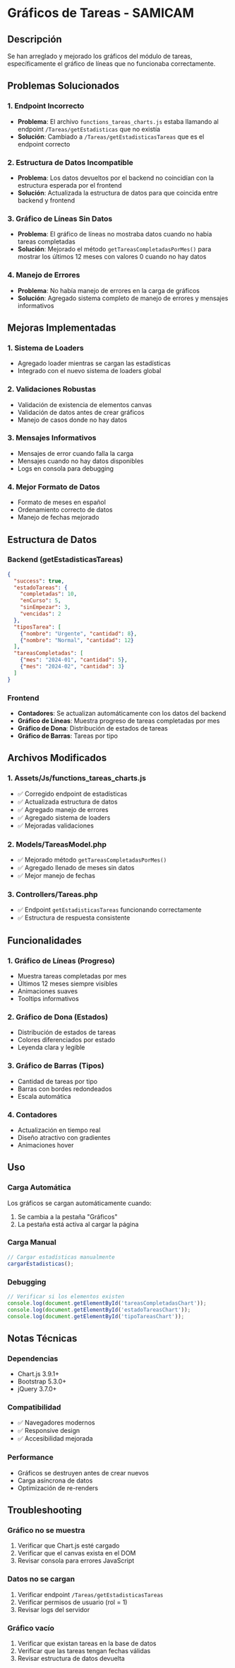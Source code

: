 # Gráficos de Tareas - SAMICAM

## Descripción
Se han arreglado y mejorado los gráficos del módulo de tareas, específicamente el gráfico de líneas que no funcionaba correctamente.

## Problemas Solucionados

### 1. Endpoint Incorrecto
- **Problema**: El archivo `functions_tareas_charts.js` estaba llamando al endpoint `/Tareas/getEstadisticas` que no existía
- **Solución**: Cambiado a `/Tareas/getEstadisticasTareas` que es el endpoint correcto

### 2. Estructura de Datos Incompatible
- **Problema**: Los datos devueltos por el backend no coincidían con la estructura esperada por el frontend
- **Solución**: Actualizada la estructura de datos para que coincida entre backend y frontend

### 3. Gráfico de Líneas Sin Datos
- **Problema**: El gráfico de líneas no mostraba datos cuando no había tareas completadas
- **Solución**: Mejorado el método `getTareasCompletadasPorMes()` para mostrar los últimos 12 meses con valores 0 cuando no hay datos

### 4. Manejo de Errores
- **Problema**: No había manejo de errores en la carga de gráficos
- **Solución**: Agregado sistema completo de manejo de errores y mensajes informativos

## Mejoras Implementadas

### 1. Sistema de Loaders
- Agregado loader mientras se cargan las estadísticas
- Integrado con el nuevo sistema de loaders global

### 2. Validaciones Robustas
- Validación de existencia de elementos canvas
- Validación de datos antes de crear gráficos
- Manejo de casos donde no hay datos

### 3. Mensajes Informativos
- Mensajes de error cuando falla la carga
- Mensajes cuando no hay datos disponibles
- Logs en consola para debugging

### 4. Mejor Formato de Datos
- Formato de meses en español
- Ordenamiento correcto de datos
- Manejo de fechas mejorado

## Estructura de Datos

### Backend (getEstadisticasTareas)
```json
{
  "success": true,
  "estadoTareas": {
    "completadas": 10,
    "enCurso": 5,
    "sinEmpezar": 3,
    "vencidas": 2
  },
  "tiposTarea": [
    {"nombre": "Urgente", "cantidad": 8},
    {"nombre": "Normal", "cantidad": 12}
  ],
  "tareasCompletadas": [
    {"mes": "2024-01", "cantidad": 5},
    {"mes": "2024-02", "cantidad": 3}
  ]
}
```

### Frontend
- **Contadores**: Se actualizan automáticamente con los datos del backend
- **Gráfico de Líneas**: Muestra progreso de tareas completadas por mes
- **Gráfico de Dona**: Distribución de estados de tareas
- **Gráfico de Barras**: Tareas por tipo

## Archivos Modificados

### 1. Assets/Js/functions_tareas_charts.js
- ✅ Corregido endpoint de estadísticas
- ✅ Actualizada estructura de datos
- ✅ Agregado manejo de errores
- ✅ Agregado sistema de loaders
- ✅ Mejoradas validaciones

### 2. Models/TareasModel.php
- ✅ Mejorado método `getTareasCompletadasPorMes()`
- ✅ Agregado llenado de meses sin datos
- ✅ Mejor manejo de fechas

### 3. Controllers/Tareas.php
- ✅ Endpoint `getEstadisticasTareas` funcionando correctamente
- ✅ Estructura de respuesta consistente

## Funcionalidades

### 1. Gráfico de Líneas (Progreso)
- Muestra tareas completadas por mes
- Últimos 12 meses siempre visibles
- Animaciones suaves
- Tooltips informativos

### 2. Gráfico de Dona (Estados)
- Distribución de estados de tareas
- Colores diferenciados por estado
- Leyenda clara y legible

### 3. Gráfico de Barras (Tipos)
- Cantidad de tareas por tipo
- Barras con bordes redondeados
- Escala automática

### 4. Contadores
- Actualización en tiempo real
- Diseño atractivo con gradientes
- Animaciones hover

## Uso

### Carga Automática
Los gráficos se cargan automáticamente cuando:
1. Se cambia a la pestaña "Gráficos"
2. La pestaña está activa al cargar la página

### Carga Manual
```javascript
// Cargar estadísticas manualmente
cargarEstadisticas();
```

### Debugging
```javascript
// Verificar si los elementos existen
console.log(document.getElementById('tareasCompletadasChart'));
console.log(document.getElementById('estadoTareasChart'));
console.log(document.getElementById('tipoTareasChart'));
```

## Notas Técnicas

### Dependencias
- Chart.js 3.9.1+
- Bootstrap 5.3.0+
- jQuery 3.7.0+

### Compatibilidad
- ✅ Navegadores modernos
- ✅ Responsive design
- ✅ Accesibilidad mejorada

### Performance
- Gráficos se destruyen antes de crear nuevos
- Carga asíncrona de datos
- Optimización de re-renders

## Troubleshooting

### Gráfico no se muestra
1. Verificar que Chart.js esté cargado
2. Verificar que el canvas exista en el DOM
3. Revisar consola para errores JavaScript

### Datos no se cargan
1. Verificar endpoint `/Tareas/getEstadisticasTareas`
2. Verificar permisos de usuario (rol = 1)
3. Revisar logs del servidor

### Gráfico vacío
1. Verificar que existan tareas en la base de datos
2. Verificar que las tareas tengan fechas válidas
3. Revisar estructura de datos devuelta 